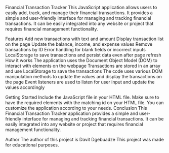 Financial Transaction Tracker
This JavaScript application allows users to easily add, track, and manage their financial transactions. It provides a simple and user-friendly interface for managing and tracking financial transactions. It can be easily integrated into any website or project that requires financial management functionality.

Features
Add new transactions with text and amount
Display transaction list on the page
Update the balance, income, and expense values
Remove transactions by ID
Error handling for blank fields or incorrect inputs
LocalStorage to save transactions and persist data even after page refresh
How it works
The application uses the Document Object Model (DOM) to interact with elements on the webpage
Transactions are stored in an array and use LocalStorage to save the transactions
The code uses various DOM manipulation methods to update the values and display the transactions on the page
Event listeners are used to listen for user input and update the values accordingly

Getting Started
Include the JavaScript file in your HTML file.
Make sure to have the required elements with the matching id on your HTML file.
You can customize the application according to your needs.
Conclusion
This Financial Transaction Tracker application provides a simple and user-friendly interface for managing and tracking financial transactions. It can be easily integrated into any website or project that requires financial management functionality.

Author
The author of this project is Davit Dgebuadze
This project was made for educational purposes.
